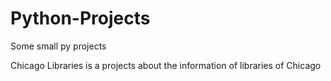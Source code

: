 # Python-Projects
Some small py projects

Chicago Libraries is a projects about the information of libraries of Chicago
